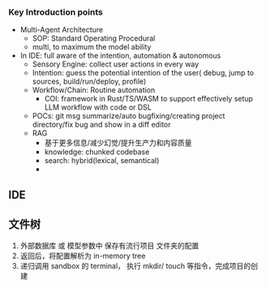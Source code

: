 
### Key Introduction points

* Multi-Agent Architecture
	* SOP: Standard Operating Procedural
	* multi, to maximum the model ability
* In IDE: full aware of the intention, automation & autonomous
	* Sensory Engine: collect user actions in every way
	* Intention: guess the potential intention of the user( debug, jump to sources, build/run/deploy, profile)
	* Workflow/Chain: Routine automation
		* COI: framework in Rust/TS/WASM to support effectively setup LLM workflow with code or DSL
	* POCs: git msg summarize/auto bugfixing/creating project directory/fix bug and show in a diff editor
	* RAG
		* 基于更多信息/减少幻觉/提升生产力和内容质量
		* knowledge: chunked codebase
		* search: hybrid(lexical, semantical)
		* 

## IDE

## 文件树

1. 外部数据库 或 模型参数中 保存有流行项目 文件夹的配置
2. 返回后，将配置解析为 in-memory tree
3. 递归调用 sandbox 的 terminal， 执行 mkdir/ touch 等指令，完成项目的创建